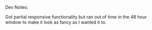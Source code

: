 Dev Notes:

Got partial responsive functionality but ran out of time in the 48 hour window to make it look as fancy as I wanted it to.
